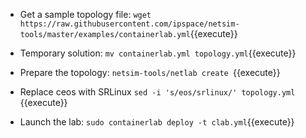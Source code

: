* Get a sample topology file:
`wget https://raw.githubusercontent.com/ipspace/netsim-tools/master/examples/containerlab.yml`{{execute}}

* Temporary solution:
`mv containerlab.yml topology.yml`{{execute}}

* Prepare the topology:
`netsim-tools/netlab create `{{execute}}

* Replace ceos with SRLinux
`sed -i 's/eos/srlinux/' topology.yml `{{execute}}

* Launch the lab:
`sudo containerlab deploy -t clab.yml`{{execute}}
